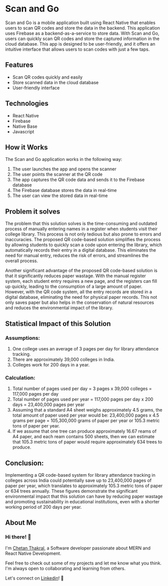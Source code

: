# Scan and Go

Scan and Go is a mobile application built using React Native that enables users to scan QR codes and store the data in the backend. This application uses Firebase as a backend-as-a-service to store data. With Scan and Go, users can quickly scan QR codes and store the captured information in the cloud database. This app is designed to be user-friendly, and it offers an intuitive interface that allows users to scan codes with just a few taps.

## Features

- Scan QR codes quickly and easily
- Store scanned data in the cloud database
- User-friendly interface

## Technologies

- React Native
- Firebase
- Native Base
- Javascript

## How it Works

The Scan and Go application works in the following way:

1. The user launches the app and opens the scanner
2. The user points the scanner at the QR code
3. The app captures the QR code data and sends it to the Firebase database
4. The Firebase database stores the data in real-time
5. The user can view the stored data in real-time

## Problem it solves

The problem that this solution solves is the time-consuming and outdated process of manually entering names in a register when students visit their college library. This process is not only tedious but also prone to errors and inaccuracies. The proposed QR code-based solution simplifies the process by allowing students to quickly scan a code upon entering the library, which automatically records their entry in a digital database. This eliminates the need for manual entry, reduces the risk of errors, and streamlines the overall process.

Another significant advantage of the proposed QR code-based solution is that it significantly reduces paper wastage. With the manual register system, each student entry requires a new page, and the registers can fill up quickly, leading to the consumption of a large amount of paper. However, with the QR code system, all the entry records are stored in a digital database, eliminating the need for physical paper records. This not only saves paper but also helps in the conservation of natural resources and reduces the environmental impact of the library.

## Statistical Impact of this Solution

### Assumptions:

1. One college uses an average of 3 pages per day for library attendance tracking.
2. There are approximately 39,000 colleges in India.
3. Colleges work for 200 days in a year.

### Calculation:

1. Total number of pages used per day = 3 pages x 39,000 colleges = 117,000 pages per day
2. Total number of pages used per year = 117,000 pages per day x 200 days = 23,400,000 pages per year
3. Assuming that a standard A4 sheet weighs approximately 4.5 grams, the total amount of paper used per year would be: 23,400,000 pages x 4.5 grams per page = 105,300,000 grams of paper per year or 105.3 metric tons of paper per year.
4. If we assume that one tree can produce approximately 16.67 reams of A4 paper, and each ream contains 500 sheets, then we can estimate that 105.3 metric tons of paper would require approximately 634 trees to produce.

## Conclusion:

Implementing a QR code-based system for library attendance tracking in colleges across India could potentially save up to 23,400,000 pages of paper per year, which translates to approximately 105.3 metric tons of paper or 634 trees annually. These figures demonstrate the significant environmental impact that this solution can have by reducing paper wastage and promoting sustainability in educational institutions, even with a shorter working period of 200 days per year.

## About Me

### Hi there! 👋

I'm [Chetan Thakral](https://github.com/chetan-2002), a Software developer passionate about MERN and React Native Development.

Feel free to check out some of my projects and let me know what you think. I'm always open to collaborating and learning from others.

Let's connect on [Linkedin](https://www.linkedin.com/in/chetan-thakral/)! 💬
